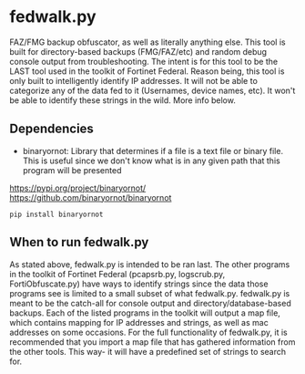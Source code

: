 # fedwalk.py
FAZ/FMG backup obfuscator, as well as literally anything else. This tool is built for directory-based backups (FMG/FAZ/etc) and random debug console output from troubleshooting. The intent is for this tool to be the LAST tool used in the toolkit of Fortinet Federal. Reason being, this tool is only built to intelligently identify IP addresses. It will not be able to categorize any of the data fed to it (Usernames, device names, etc). It won't be able to identify these strings in the wild. More info below.

## Dependencies

- binaryornot: Library that determines if a file is a text file or binary file. This is useful since we don't know what is in any given path that this program will be presented

https://pypi.org/project/binaryornot/
https://github.com/binaryornot/binaryornot

```
pip install binaryornot
```

## When to run fedwalk.py
As stated above, fedwalk.py is intended to be ran last. The other programs in the toolkit of Fortinet Federal (pcapsrb.py, logscrub.py, FortiObfuscate.py) have ways to identify strings since the data those programs see is limited to a small subset of what fedwalk.py. fedwalk.py is meant to be the catch-all for console output and directory/database-based backups. Each of the listed programs in the toolkit will output a map file, which contains mapping for IP addresses and strings, as well as mac addresses on some occasions. For the full functionality of fedwalk.py, it is recommended that you import a map file that has gathered information from the other tools. This way- it will have a predefined set of strings to search for.